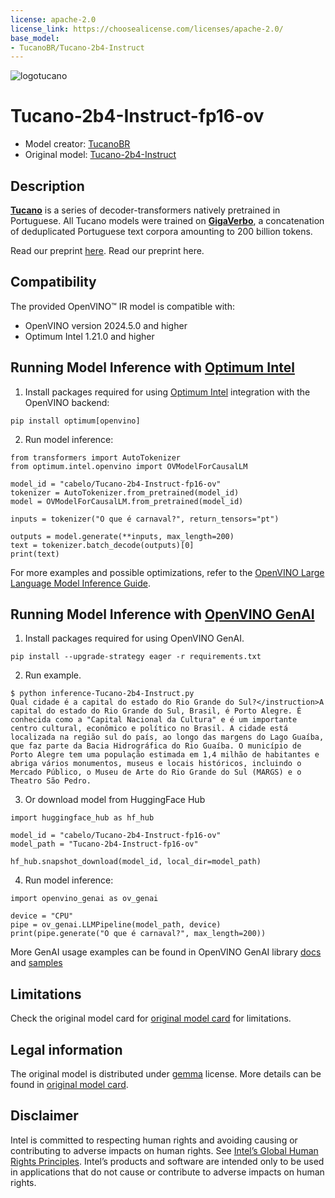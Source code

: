 ```yaml
---
license: apache-2.0
license_link: https://choosealicense.com/licenses/apache-2.0/
base_model:
- TucanoBR/Tucano-2b4-Instruct
---
```


![logotucano](https://github.com/user-attachments/assets/9ab82e1f-ccc5-4917-a94e-8bce607fb613)

# Tucano-2b4-Instruct-fp16-ov
* Model creator: [TucanoBR](https://huggingface.co/TucanoBR)
 * Original model: [Tucano-2b4-Instruct](https://huggingface.co/TucanoBR/Tucano-2b4-Instruct)

## Description

**[Tucano](https://huggingface.co/TucanoBR)** is a series of decoder-transformers natively pretrained in Portuguese. All Tucano models were trained on **[GigaVerbo](https://huggingface.co/datasets/TucanoBR/GigaVerbo)**, a concatenation of deduplicated Portuguese text corpora amounting to 200 billion tokens.

Read our preprint [here](https://arxiv.org/abs/2411.07854).
Read our preprint here.

## Compatibility

The provided OpenVINO™ IR model is compatible with:

* OpenVINO version 2024.5.0 and higher
* Optimum Intel 1.21.0 and higher

## Running Model Inference with [Optimum Intel](https://huggingface.co/docs/optimum/intel/index)


1. Install packages required for using [Optimum Intel](https://huggingface.co/docs/optimum/intel/index) integration with the OpenVINO backend:

```
pip install optimum[openvino]
```

2. Run model inference:

```
from transformers import AutoTokenizer
from optimum.intel.openvino import OVModelForCausalLM

model_id = "cabelo/Tucano-2b4-Instruct-fp16-ov"
tokenizer = AutoTokenizer.from_pretrained(model_id)
model = OVModelForCausalLM.from_pretrained(model_id)

inputs = tokenizer("O que é carnaval?", return_tensors="pt")

outputs = model.generate(**inputs, max_length=200)
text = tokenizer.batch_decode(outputs)[0]
print(text)
```

For more examples and possible optimizations, refer to the [OpenVINO Large Language Model Inference Guide](https://docs.openvino.ai/2024/learn-openvino/llm_inference_guide.html).

## Running Model Inference with [OpenVINO GenAI](https://github.com/openvinotoolkit/openvino.genai)

1. Install packages required for using OpenVINO GenAI.
```
pip install --upgrade-strategy eager -r requirements.txt
```

2. Run example.
```
$ python inference-Tucano-2b4-Instruct.py
Qual cidade é a capital do estado do Rio Grande do Sul?</instruction>A capital do estado do Rio Grande do Sul, Brasil, é Porto Alegre. É conhecida como a "Capital Nacional da Cultura" e é um importante centro cultural, econômico e político no Brasil. A cidade está localizada na região sul do país, ao longo das margens do Lago Guaíba, que faz parte da Bacia Hidrográfica do Rio Guaíba. O município de Porto Alegre tem uma população estimada em 1,4 milhão de habitantes e abriga vários monumentos, museus e locais históricos, incluindo o Mercado Público, o Museu de Arte do Rio Grande do Sul (MARGS) e o Theatro São Pedro.

```
3. Or download model from HuggingFace Hub
   
```
import huggingface_hub as hf_hub

model_id = "cabelo/Tucano-2b4-Instruct-fp16-ov"
model_path = "Tucano-2b4-Instruct-fp16-ov"

hf_hub.snapshot_download(model_id, local_dir=model_path)

```

4. Run model inference:

```
import openvino_genai as ov_genai

device = "CPU"
pipe = ov_genai.LLMPipeline(model_path, device)
print(pipe.generate("O que é carnaval?", max_length=200))
```

More GenAI usage examples can be found in OpenVINO GenAI library [docs](https://github.com/openvinotoolkit/openvino.genai/blob/master/src/README.md) and [samples](https://github.com/openvinotoolkit/openvino.genai?tab=readme-ov-file#openvino-genai-samples)

## Limitations

Check the original model card for [original model card](https://huggingface.co/google/gemma-2-9b-it) for limitations.

## Legal information

The original model is distributed under [gemma](https://ai.google.dev/gemma/terms) license. More details can be found in [original model card](https://huggingface.co/google/gemma-2-9b-it).

## Disclaimer

Intel is committed to respecting human rights and avoiding causing or contributing to adverse impacts on human rights. See [Intel’s Global Human Rights Principles](https://www.intel.com/content/dam/www/central-libraries/us/en/documents/policy-human-rights.pdf). Intel’s products and software are intended only to be used in applications that do not cause or contribute to adverse impacts on human rights.

